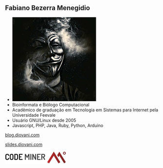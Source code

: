 <!-- .slide: class="author" -->

## Fabiano Bezerra Menegidio

- ![avatar][avatar] <!-- .element: class="pull-right" -->
- Bioinformata e Biólogo Computacional
- Acadêmico de graduação em Tecnologia em Sistemas
    para Internet pela Universidade Feevale
- Usuário GNU/Linux desde 2005
- Javascript, PHP, Java, Ruby, Python, Arduino

[blog.diovani.com][blog]

[slides.diovani.com][slides]

[![codeminer42][code-logo]][code-site] <!-- .element: class="no-border no-background" -->

[avatar]: ../shared/img/menegidio.jpg
[blog]: http://blog.diovani.com
[slides]: http://slides.diovani.com
[code-logo]: ../shared/img/codeminer42.png
[code-site]: http://codeminer42.com/

